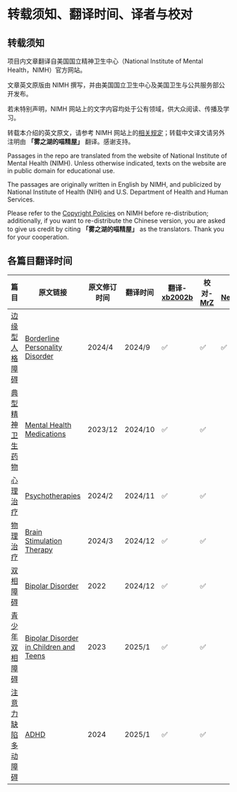 # 转载须知、翻译时间、译者与校对

## 转载须知

项目内文章翻译自美国国立精神卫生中心（National Institute of Mental Health，NIMH）官方网站。

文章英文原版由 NIMH 撰写，并由美国国立卫生中心及美国卫生与公共服务部公开发布。

若未特别声明，NIMH 网站上的文字内容均处于公有领域，供大众阅读、传播及学习。

转载本介绍的英文原文，请参考 NIMH 网站上的[相关规定](https://www.nimh.nih.gov/site-info/policies#part_2718)；转载中文译文请另外注明由 **「雾之湖的喵精屋」** 翻译。感谢支持。

Passages in the repo are translated from the website of National Institute of Mental Health (NIMH). Unless otherwise indicated, texts on the website are in public domain for educational use.

The passages are originally written in English by NIMH, and publicized by National Institute of Health (NIH) and U.S. Department of Health and Human Services.

Please refer to the [Copyright Policies](https://www.nimh.nih.gov/site-info/policies#part_2718) on NIMH before re-distribution; additionally, if you want to re-distribute the Chinese version, you are asked to give us credit by citing **「雾之湖的喵精屋」** as the translators. Thank you for your cooperation.

## 各篇目翻译时间

| 篇目 | 原文链接 | 原文修订时间 | 翻译时间 | 翻译-[xb2002b](https://github.com/xb2002b) | 校对-[MrZ](https://github.com/MrZ626)| 校对-[Neubulaeko](https://github.com/Neubulaeko)|
| --------  | ----- | ----- | --------  | ----------| --------  | ----------|
| [边缘型人格障碍](/completed/BPD.md) |[Borderline Personality Disorder][BPD]|2024/4|2024/9|✅|✅|✅|
| [典型精神卫生药物](/completed/MHM.md)|[Mental Health Medications][Medications]|2023/12|2024/10|✅|✅||
| [心理治疗](/completed/PT.md)|[Psychotherapies][Psychotherapies]|2024/2|2024/11|✅|✅||
| [物理治疗](/completed/BST.md)|[Brain Stimulation Therapy][Brain Stimulation Therapies]|2024/3|2024/12|✅|✅||
| [双相障碍](/completed/BD.md)|[Bipolar Disorder][Bipolar]|2022|2024/12|✅|✅||
| [青少年双相障碍](/completed/BD-Teens.md)|[Bipolar Disorder in Children and Teens][Bipolar-Teens]|2023|2025/1|✅|✅||
| [注意力缺陷多动障碍](/completed/ADHD.md)|[ADHD][ADHD]|2024|2025/1|✅|✅||

[BPD]:https://www.nimh.nih.gov/health/publications/borderline-personality-disorder
[Medications]:https://www.nimh.nih.gov/health/topics/mental-health-medications
[Psychotherapies]:https://www.nimh.nih.gov/health/topics/psychotherapies
[Brain Stimulation Therapies]:https://www.nimh.nih.gov/health/topics/brain-stimulation-therapies/brain-stimulation-therapies
[Bipolar]:https://www.nimh.nih.gov/health/publications/bipolar-disorder
[Bipolar-Teens]:https://www.nimh.nih.gov/health/publications/bipolar-disorder-in-children-and-teens
[ADHD]:[https://www.nimh.nih.gov/health/publications/attention-deficit-hyperactivity-disorder-what-you-need-to-know]

